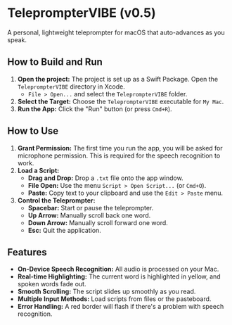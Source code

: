 
# TeleprompterVIBE (v0.5)

A personal, lightweight teleprompter for macOS that auto-advances as you speak.

## How to Build and Run

1.  **Open the project:** The project is set up as a Swift Package. Open the `TeleprompterVIBE` directory in Xcode.
    *   `File > Open...` and select the `TeleprompterVIBE` folder.
2.  **Select the Target:** Choose the `TeleprompterVIBE` executable for `My Mac`.
3.  **Run the App:** Click the "Run" button (or press `Cmd+R`).

## How to Use

1.  **Grant Permission:** The first time you run the app, you will be asked for microphone permission. This is required for the speech recognition to work.
2.  **Load a Script:**
    *   **Drag and Drop:** Drop a `.txt` file onto the app window.
    *   **File Open:** Use the menu `Script > Open Script...` (or `Cmd+O`).
    *   **Paste:** Copy text to your clipboard and use the `Edit > Paste` menu.
3.  **Control the Teleprompter:**
    *   **Spacebar:** Start or pause the teleprompter.
    *   **Up Arrow:** Manually scroll back one word.
    *   **Down Arrow:** Manually scroll forward one word.
    *   **Esc:** Quit the application.

## Features

*   **On-Device Speech Recognition:** All audio is processed on your Mac.
*   **Real-time Highlighting:** The current word is highlighted in yellow, and spoken words fade out.
*   **Smooth Scrolling:** The script slides up smoothly as you read.
*   **Multiple Input Methods:** Load scripts from files or the pasteboard.
*   **Error Handling:** A red border will flash if there's a problem with speech recognition.
